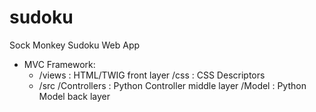 # sudoku
Sock Monkey Sudoku Web App

- MVC Framework:
	- /views : HTML/TWIG front layer
		/css : CSS Descriptors
	- /src
		/Controllers : Python Controller middle layer
		/Model : Python Model back layer
